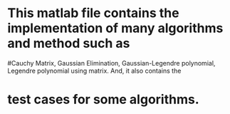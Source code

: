 # This matlab file contains the implementation of many algorithms and method such as
#Cauchy Matrix, Gaussian Elimination, Gaussian-Legendre polynomial, Legendre polynomial using matrix. And, it also contains the 
# test cases for some algorithms. 
